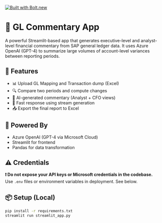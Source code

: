 
[![Built with Bolt.new](https://img.shields.io/badge/Built%20with-Bolt.new-blue?style=for-the-badge)](https://bolt.new)

# 💼 GL Commentary App

A powerful Streamlit-based app that generates executive-level and analyst-level financial commentary from SAP general ledger data. It uses Azure OpenAI (GPT-4) to summarize large volumes of account-level variances between reporting periods.

## 🚀 Features

- 📊 Upload GL Mapping and Transaction dump (Excel)
- 🔍 Compare two periods and compute changes
- 🧠 AI-generated commentary (Analyst + CFO views)
- 🧵 Fast response using stream generation
- 📤 Export the final report to Excel

## 🧠 Powered By

- Azure OpenAI (GPT-4 via Microsoft Cloud)
- Streamlit for frontend
- Pandas for data transformation

## ⚠️ Credentials

**❗ Do not expose your API keys or Microsoft credentials in the codebase.**  
Use `.env` files or environment variables in deployment. See below.

## 📦 Setup (Local)

```bash
pip install -r requirements.txt
streamlit run streamlit_app.py

